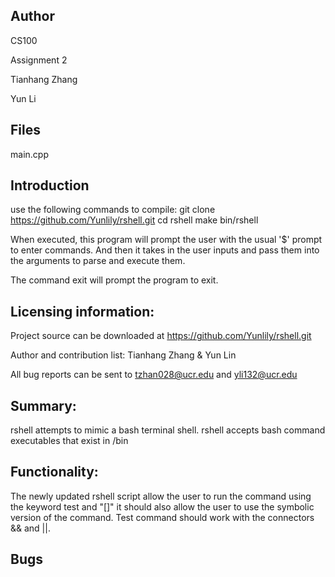 **Author**
------

CS100

Assignment 2

Tianhang Zhang	

Yun Li

**Files**
-----


main.cpp


**Introduction**
---------------
use the following commands to compile:
git clone https://github.com/Yunlily/rshell.git
cd rshell
make
bin/rshell

When executed, this program will prompt the user with the usual '$' prompt to enter commands. And then it takes in the user inputs and pass them into the arguments to parse and execute them.

The command exit will prompt the program to exit.

Licensing information:
----------------------

Project source can be downloaded at 
https://github.com/Yunlily/rshell.git

Author and contribution list: Tianhang Zhang & Yun Lin

All bug reports can be sent to tzhan028@ucr.edu and yli132@ucr.edu

Summary:
--------

rshell attempts to mimic a bash terminal shell. rshell accepts bash command executables that exist in /bin

Functionality:
--------------

The newly updated rshell script allow the user to run the command using the keyword test and "[]" it should also allow the user to use the symbolic version of the command. Test command should work with the connectors && and ||.

**Bugs**
----

